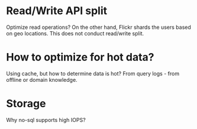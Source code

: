# Read/Write API split
Optimize read operations?
On the other hand, Flickr shards the users based on geo locations. This does not conduct read/write split.


# How to optimize for hot data?
Using cache, but how to determine data is hot? From query logs - from offline or domain knowledge.

# Storage
Why no-sql supports high IOPS?